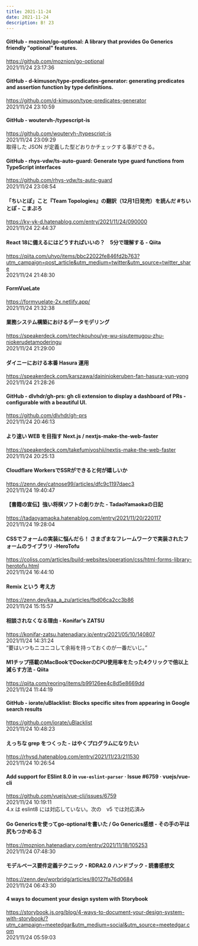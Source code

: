```yaml
---
title: 2021-11-24
date: 2021-11-24
description: B! 23
---
```


#### GitHub - moznion/go-optional: A library that provides Go Generics friendly "optional" features.
https://github.com/moznion/go-optional<br>
2021/11/24 23:17:36<br>


#### GitHub - d-kimuson/type-predicates-generator: generating predicates and assertion function by type definitions.
https://github.com/d-kimuson/type-predicates-generator<br>
2021/11/24 23:10:59<br>


#### GitHub - woutervh-/typescript-is
https://github.com/woutervh-/typescript-is<br>
2021/11/24 23:09:29<br>
取得した JSON が定義した型どおりかチェックする事ができる。


#### GitHub - rhys-vdw/ts-auto-guard: Generate type guard functions from TypeScript interfaces
https://github.com/rhys-vdw/ts-auto-guard<br>
2021/11/24 23:08:54<br>


#### 「ちいとぽ」こと『Team Topologies』の翻訳（12月1日発売）を読んだ #ちいとぽ - こまぶろ
https://ky-yk-d.hatenablog.com/entry/2021/11/24/090000<br>
2021/11/24 22:44:37<br>


#### React 18に備えるにはどうすればいいの？　5分で理解する - Qiita
https://qiita.com/uhyo/items/bbc22022fe846fd2b763?utm_campaign=post_article&utm_medium=twitter&utm_source=twitter_share<br>
2021/11/24 21:48:30<br>


#### FormVueLate
https://formvuelate-2x.netlify.app/<br>
2021/11/24 21:32:38<br>


#### 業務システム構築におけるデータモデリング
https://speakerdeck.com/rtechkouhou/ye-wu-sisutemugou-zhu-niokerudetamoderingu<br>
2021/11/24 21:29:00<br>


#### ダイニーにおける本番 Hasura 運用
https://speakerdeck.com/karszawa/daininiokeruben-fan-hasura-yun-yong<br>
2021/11/24 21:28:26<br>


#### GitHub - dlvhdr/gh-prs: gh cli extension to display a dashboard of PRs - configurable with a beautiful UI.
https://github.com/dlvhdr/gh-prs<br>
2021/11/24 20:46:13<br>


#### より速い WEB を目指す Next.js / nextjs-make-the-web-faster
https://speakerdeck.com/takefumiyoshii/nextjs-make-the-web-faster<br>
2021/11/24 20:25:13<br>


#### Cloudflare WorkersでSSRができると何が嬉しいか
https://zenn.dev/catnose99/articles/dfc9c1197daec3<br>
2021/11/24 19:40:47<br>


#### 【書籍の宣伝】強い将棋ソフトの創りかた - TadaoYamaokaの日記
https://tadaoyamaoka.hatenablog.com/entry/2021/11/20/220117<br>
2021/11/24 19:28:04<br>


#### CSSでフォームの実装に悩んだら！ さまざまなフレームワークで実装されたフォームのライブラリ -HeroTofu
https://coliss.com/articles/build-websites/operation/css/html-forms-library-herotofu.html<br>
2021/11/24 16:44:10<br>


#### Remix という 考え方
https://zenn.dev/kaa_a_zu/articles/fbd06ca2cc3b86<br>
2021/11/24 15:15:57<br>


#### 相談されなくなる理由 - Konifar's ZATSU
https://konifar-zatsu.hatenadiary.jp/entry/2021/05/10/140807<br>
2021/11/24 14:31:24<br>
“要はいつもニコニコして余裕を持っておくのが一番だいじ。”


#### M1チップ搭載のMacBookでDockerのCPU使用率をたった4クリックで倍以上減らす方法 - Qiita
https://qiita.com/reoring/items/b99126ee4c8d5e8669dd<br>
2021/11/24 11:44:19<br>


#### GitHub - iorate/uBlacklist: Blocks specific sites from appearing in Google search results
https://github.com/iorate/uBlacklist<br>
2021/11/24 10:48:23<br>


#### えっちな grep をつくった - はやくプログラムになりたい
https://rhysd.hatenablog.com/entry/2021/11/23/211530<br>
2021/11/24 10:26:54<br>


#### Add support for ESlint 8.0 in `vue-eslint-parser` · Issue #6759 · vuejs/vue-cli
https://github.com/vuejs/vue-cli/issues/6759<br>
2021/11/24 10:19:11<br>
4.x は eslint8 には対応していない。次の　v5 では対応済み


#### Go Genericsを使ってgo-optionalを書いた / Go Generics感想 - その手の平は尻もつかめるさ
https://moznion.hatenadiary.com/entry/2021/11/18/105253<br>
2021/11/24 07:48:30<br>


#### モデルベース要件定義テクニック・RDRA2.0 ハンドブック - 読書感想文
https://zenn.dev/worbridg/articles/80127fa76d0684<br>
2021/11/24 06:43:30<br>


#### 4 ways to document your design system with Storybook
https://storybook.js.org/blog/4-ways-to-document-your-design-system-with-storybook/?utm_campaign=meetedgar&utm_medium=social&utm_source=meetedgar.com<br>
2021/11/24 05:59:03<br>


